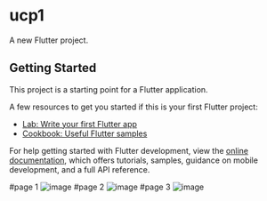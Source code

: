 # ucp1

A new Flutter project.

## Getting Started

This project is a starting point for a Flutter application.

A few resources to get you started if this is your first Flutter project:

- [Lab: Write your first Flutter app](https://docs.flutter.dev/get-started/codelab)
- [Cookbook: Useful Flutter samples](https://docs.flutter.dev/cookbook)

For help getting started with Flutter development, view the
[online documentation](https://docs.flutter.dev/), which offers tutorials,
samples, guidance on mobile development, and a full API reference.

#page 1
![image](https://github.com/rezariswandhaaaa/FaseOne_137/assets/115150212/4fff8037-dbc3-4e34-825d-6aea4df36e16)
#page 2
![image](https://github.com/rezariswandhaaaa/FaseOne_137/assets/115150212/c52513da-a177-471e-96c6-9c78d2f8e08c)
#page 3
![image](https://github.com/rezariswandhaaaa/FaseOne_137/assets/115150212/308c5863-462c-4944-8fe9-c8822dffdb74)
